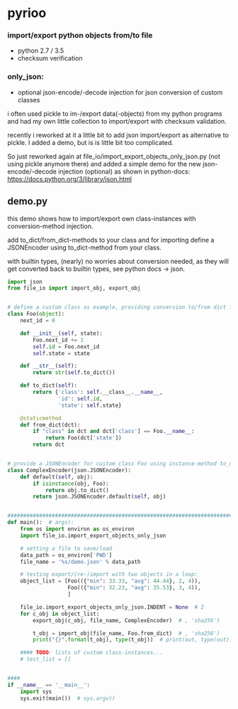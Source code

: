 # pyrioo
### import/export python objects from/to file
- python 2.7 / 3.5
- checksum verification

### only_json:
- optional json-encode/-decode injection for json conversion of custom classes

i often used pickle to im-/export data(-objects) from my python programs and had my own little collection to
import/export with checksum validation.

recently i reworked at it a little bit to add json import/export as alternative to pickle.
I added a demo, but is is little bit too complicated.

So just reworked again at file_io/import_export_objects_only_json.py (not using pickle anymore there) and
added a simple demo for the new json-encode/-decode injection (optional) as shown in python-docs:
<https://docs.python.org/3/library/json.html>


## demo.py
this demo shows how to import/export own class-instances with
conversion-method injection.

add to_dict/from_dict-methods to your class and for importing
define a JSONEncoder using to_dict-method from your class.

with builtin types, (nearly) no worries about conversion needed,
as they will get converted back to builtin types,
see python docs -> json.

```python
import json
from file_io import import_obj, export_obj


# define a custom class as example, providing conversion to/from dict for json-i/o:
class Foo(object):
    next_id = 0

    def __init__(self, state):
        Foo.next_id += 1
        self.id = Foo.next_id
        self.state = state

    def __str__(self):
        return str(self.to_dict())

    def to_dict(self):
        return {'class': self.__class__.__name__,
                'id': self.id,
                'state': self.state}

    @staticmethod
    def from_dict(dct):
        if "class" in dct and dct['class'] == Foo.__name__:
            return Foo(dct['state'])
        return dct


# provide a JSONEncoder for custom class Foo using instance-method to_dict():
class ComplexEncoder(json.JSONEncoder):
    def default(self, obj):
        if isinstance(obj, Foo):
            return obj.to_dict()
        return json.JSONEncoder.default(self, obj)


#######################################################################################################################
def main():  # args):
    from os import environ as os_environ
    import file_io.import_export_objects_only_json

    # setting a file to save/load
    data_path = os_environ['PWD']
    file_name = '%s/demo.json' % data_path

    # testing export/(re-)import with two objects in a loop:
    object_list = [Foo(({"min": 33.33, "avg": 44.44}, 2, 4)),
                   Foo(({"min": 32.23, "avg": 35.53}, 3, 4)),
                   ]

    file_io.import_export_objects_only_json.INDENT = None  # 2
    for c_obj in object_list:
        export_obj(c_obj, file_name, ComplexEncoder)  # , 'sha256')

        t_obj = import_obj(file_name, Foo.from_dict)  # , 'sha256')
        print("{}".format(t_obj), type(t_obj))  # print(out, type(out))

    #### TODO: lists of custom class-instances...
    # test_list = []


####
if __name__ == '__main__':
    import sys
    sys.exit(main())  # sys.argv))
```